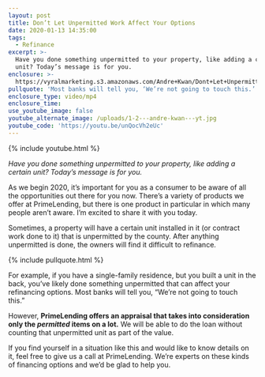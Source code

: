 ```yaml
---
layout: post
title: Don’t Let Unpermitted Work Affect Your Options
date: 2020-01-13 14:35:00
tags:
  - Refinance
excerpt: >-
  Have you done something unpermitted to your property, like adding a certain
  unit? Today’s message is for you.
enclosure: >-
  https://vyralmarketing.s3.amazonaws.com/Andre+Kwan/Dont+Let+Unpermitted+Work+Affect+Your+Options.mp4
pullquote: 'Most banks will tell you, ‘We’re not going to touch this.’'
enclosure_type: video/mp4
enclosure_time:
use_youtube_image: false
youtube_alternate_image: /uploads/1-2---andre-kwan---yt.jpg
youtube_code: 'https://youtu.be/unQocVh2eUc'
---
```


{% include youtube.html %}

*Have you done something unpermitted to your property, like adding a certain unit? Today’s message is for you.*

As we begin 2020, it’s important for you as a consumer to be aware of all the opportunities out there for you now. There’s a variety of products we offer at PrimeLending, but there is one product in particular in which many people aren’t aware. I’m excited to share it with you today.&nbsp;

Sometimes, a property will have a certain unit installed in it (or contract work done to it) that is unpermitted by the county. After anything unpermitted is done, the owners will find it difficult to refinance.&nbsp;

{% include pullquote.html %}

For example, if you have a single-family residence, but you built a unit in the back, you’ve likely done something unpermitted that can affect your refinancing options. Most banks will tell you, “We’re not going to touch this.”&nbsp;

However, **PrimeLending offers an appraisal that takes into consideration only the *permitted* items on a lot.** We will be able to do the loan without counting that unpermitted unit as part of the value.&nbsp;

If you find yourself in a situation like this and would like to know details on it, feel free to give us a call at PrimeLending. We’re experts on these kinds of financing options and we’d be glad to help you.